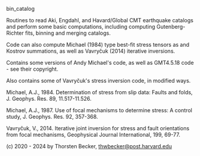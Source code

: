 bin_catalog

Routines to read Aki, Engdahl, and Havard/Global CMT earthquake
catalogs and perform some basic computations, including computing
Gutenberg-Richter fits, binning and merging catalogs.

Code can also compute Michael (1984) type best-fit stress tensors as
and Kostrov summations, as well as Vavryčuk (2014) iterative
inversions.

Contains some versions of Andy Michael's code, as well as GMT4.5.18
code - see their copyright.

Also contains some of Vavryčuk's stress inversion code, in modified
ways.

Michael, A.J., 1984. Determination of stress from slip data: Faults
and folds, J. Geophys. Res. 89, 11.517-11.526.

Michael, A.J., 1987. Use of focal mechanisms to determine stress: A
control study, J. Geophys. Res. 92, 357-368.

Vavryčuk, V., 2014. Iterative joint inversion for stress and fault
orientations from focal mechanisms, Geophysical Journal International,
199, 69-77.

(c) 2020 - 2024 by Thorsten Becker, thwbecker@post.harvard.edu


